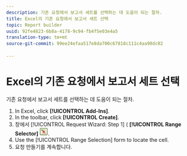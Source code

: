 ```yaml
---
description: 기존 요청에서 보고서 세트를 선택하는 데 도움이 되는 절차.
title: Excel의 기존 요청에서 보고서 세트 선택
topic: Report builder
uuid: 92fe4823-6b8a-4178-9c94-fb4f5e03e4a5
translation-type: tm+mt
source-git-commit: 99ee24efaa517e8da700c67818c111c4aa90dc02

---
```



# Excel의 기존 요청에서 보고서 세트 선택

기존 요청에서 보고서 세트를 선택하는 데 도움이 되는 절차.

1. In Excel, click **[!UICONTROL Add-Ins]**.
1. In the toolbar, click **[!UICONTROL Create]**.
1. 창에서 [!UICONTROL Request Wizard: Step 1] ( **[!UICONTROL Range Selector]** ![](assets/select_cell_icon.png).
1. Use the [!UICONTROL Range Selection] form to locate the cell.
1. 요청 만들기를 계속합니다.
